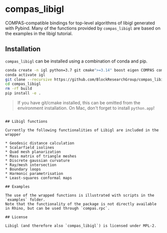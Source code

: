 # compas_libigl

COMPAS-compatible bindings for top-level algorithms of libigl generated with Pybind.
Many of the functions provided by `compas_libigl` are based on the examples in the libigl tutorial.

## Installation

`compas_libigl` can be installed using a combination of conda and pip.

```bash
conda create -n igl python=3.7 git cmake">=3.14" boost eigen COMPAS compas_view2 --yes
conda activate igl
git clone --recursive https://github.com/BlockResearchGroup/compas_libigl.git
cd compas_libigl
rm -rf build
pip install -e .
```

> If you have git/cmake installed, this can be omitted from the environment installation.
> On Mac, don't forget to install `python.app`!

```

## Libigl functions

Currently the following functionalities of Libigl are included in the wrapper

* Geodesic distance calculation
* Scalarfield isolines
* Quad mesh planarization
* Mass matrix of triangle meshes
* Discrete gaussian curvature
* Ray/mesh intersection
* Boundary loops
* Harmonic parametrisation
* Least-squares conformal maps

## Examples

The use of the wrapped functions is illustrated with scripts in the `examples` folder.
Note that the functionality of the package is not directly available in Rhino, but can be used through `compas.rpc`.

## License

Libigl (and therefore also `compas_libigl`) is licensed under MPL-2.
